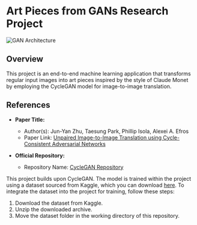 # Art Pieces from GANs Research Project

![GAN Architecture](assets/gan_arch.jpg)


## Overview

This project is an end-to-end machine learning application that transforms regular input images into art pieces inspired by the style of Claude Monet by employing the CycleGAN model for image-to-image translation.

## References

- **Paper Title:**
  - Author(s): Jun-Yan Zhu, Taesung Park, Phillip Isola, Alexei A. Efros
  - Paper Link: [Unpaired Image-to-Image Translation using Cycle-Consistent Adversarial Networks](https://arxiv.org/abs/1703.10593)

- **Official Repository:**
  - Repository Name: [CycleGAN Repository](https://github.com/junyanz/CycleGAN)

This project builds upon CycleGAN. The model is trained within the project using a dataset sourced from Kaggle, which you can download [here](https://www.kaggle.com/your-username/dataset-name). To integrate the dataset into the project for training, follow these steps:

1. Download the dataset from Kaggle.
2. Unzip the downloaded archive.
3. Move the dataset folder in the working directory of this repository.
